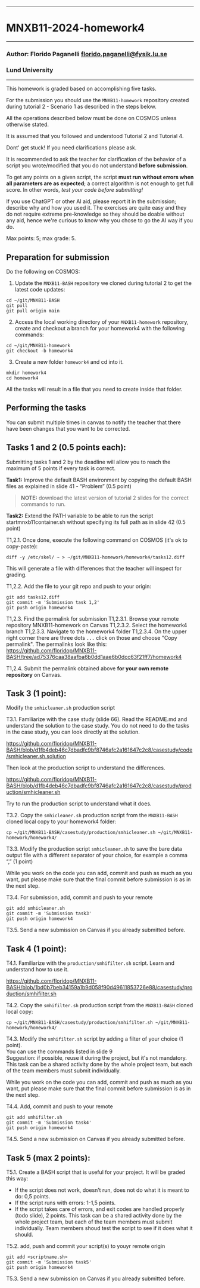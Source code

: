 --------------------------------------------------------
# MNXB11-2024-homework4
--------------------------------------------------------
### Author: Florido Paganelli florido.paganelli@fysik.lu.se
###         Lund University
--------------------------------------------------------

This homework is graded based on accomplishing five tasks.

For the submission you should use the `MNXB11-homework` repository created during tutorial 2 - Scenario 1 as described in the steps below.

All the operations described below must be done on COSMOS unless otherwise stated.

It is assumed that you followed and understood Tutorial 2 and Tutorial 4.

Dont' get stuck! If you need clarifications please ask.

It is recommended to ask the teacher for clarification of the behavior of a script you wrote/modified that you do not understand **before submission**.

To get any points on a given script, the script **must run without errors when all parameters are as expected**; a correct algorithm is not enough to get full score. 
In other words, *test your code before submitting!*

If you use ChatGPT or other AI aid, please report it in the submission; describe why and how you used it.
The exercises are quite easy and they do not require extreme pre-knowledge so they should be doable without any aid, hence we're curious to know why you chose to go the AI way if you do.

Max points: 5; max grade: 5. 

## Preparation for submission

Do the following on COSMOS:

1) Update the `MNXB11-BASH` repository we cloned during tutorial 2 to get the latest code updates:
```
cd ~/git/MNXB11-BASH
git pull
git pull origin main
```

2) Access the local working directory of your `MNXB11-homework` repository, create and checkout a branch for your homework4 with the following commands:
```
cd ~/git/MNXB11-homework
git checkout -b homework4
```

3) Create a new folder `homework4` and cd into it.
```
mkdir homework4
cd homework4
```

All the tasks will result in a file that you need to create inside that folder.

## Performing the tasks

You can submit multiple times in canvas to notify the teacher that there have been changes that you want to be corrected.

## Tasks 1 and 2 (0.5 points each):

Submitting tasks 1 and 2 by the deadline will allow you to reach the maximum of 5 points if every task is correct.

**Task1:** Improve the default BASH environment by copying the default BASH files as explained in slide 41 - “Problem” (0.5 point)  
>**NOTE:** download the latest version of tutorial 2 slides for the correct commands to run.
       
**Task2:** Extend the PATH variable to be able to run the script startmnxb11container.sh without specifying its full path as in slide 42 (0.5 point)

T1,2.1. Once done, execute the following command on COSMOS (it's ok to copy-paste):
```
diff -y /etc/skel/ ~ > ~/git/MNXB11-homework/homework4/tasks12.diff
```

This will generate a file with differences that the teacher will inspect for grading.

T1,2.2. Add the file to your git repo and push to your origin:

```
git add tasks12.diff
git commit -m 'Submission task 1,2'
git push origin homework4
```

T1,2.3. Find the permalink for submission
  T1,2.3.1. Browse your remote repository MNXB11-homework on Canvas
  T1,2.3.2. Select the homework4 branch
  T1,2.3.3. Navigate to the homework4 folder
  T1,2.3.4. On the upper right corner there are three dots `...` click on those and choose "Copy permalink". The permalinks look like this:
  <https://github.com/floridop/MNXB11-BASH/tree/ad75376caa38aafba6b0dd1aae6b0dcc63f21ff7/homework4>

T1,2.4. Submit the permalink obtained above **for your own remote repository** on Canvas.

## Task 3 (1 point):

Modify the `smhicleaner.sh` production script

T3.1. Familiarize with the case study (slide 66). Read the README.md and understand the solution to the case study.
You do not need to do the tasks in the case study, you can look directly at the solution.

<https://github.com/floridop/MNXB11-BASH/blob/d1fb4deb46c7dbadfc9bf8746afc2a161647c2c8/casestudy/code/smhicleaner.sh.solution>

Then look at the production script to understand the differences.

<https://github.com/floridop/MNXB11-BASH/blob/d1fb4deb46c7dbadfc9bf8746afc2a161647c2c8/casestudy/production/smhicleaner.sh>

Try to run the production script to understand what it does.

T3.2. Copy the `smhicleaner.sh` production script from the `MNXB11-BASH` cloned local copy to your homework4 folder:
```
cp ~/git/MNXB11-BASH/casestudy/production/smhicleaner.sh ~/git/MNXB11-homework/homework4/
```  

T3.3. Modify the production script `smhicleaner.sh` to save the bare data output file with a different separator of your choice, for example a comma “,” (1 point)

While you work on the code you can add, commit and push as much as you want, put please make sure that the final commit before submission is as in the next step.

T3.4. For submission, add, commit and push to your remote

```
git add smhicleaner.sh
git commit -m 'Submission task3'
git push origin homework4
```

T3.5. Send a new submission on Canvas if you already submitted before.

## Task 4 (1 point):
T4.1. Familiarize with the `production/smhifilter.sh` script. Learn and understand how to use it.

<https://github.com/floridop/MNXB11-BASH/blob/1bd0b7beb34159a1b9d058f90d49611853726e88/casestudy/production/smhifilter.sh>

T4.2. Copy the `smhifilter.sh` production script from the `MNXB11-BASH` cloned local copy:
```
cp ~/git/MNXB11-BASH/casestudy/production/smhifilter.sh ~/git/MNXB11-homework/homework4/
```

T4.3. Modify the `smhifilter.sh` script by adding a filter of your choice  (1 point).  
You can use the commands listed in slide 9  
Suggestion: if possible, reuse it during the project, but it's not mandatory.  
This task can be a shared activity done by the whole project team, but each of the team members must submit individually.  

While you work on the code you can add, commit and push as much as you want, put please make sure that the final commit before submission is as in the next step.

T4.4. Add, commit and push to your remote

```
git add smhifilter.sh
git commit -m 'Submission task4'
git push origin homework4
```

T4.5. Send a new submission on Canvas if you already submitted before.

## Task 5 (max 2 points):

T5.1. Create a BASH script that is useful for your project. It will be graded this way:
  - If the script does not work, doesn’t run, does not do what it is meant to do: 0,5 points.
  - If the script runs with errors: 1-1,5 points.
  - If the script takes care of errors, and exit codes are handled properly (todo slide), 2 points.
This task can be a shared activity done by the whole project team, but each of the team members must submit individually.
Team members shoud test the script to see if it does what it should.

T5.2. add, push and commit your script(s) to youyr remote origin

```
git add <scriptname.sh>
git commit -m 'Submission task5'
git push origin homework4
```

T5.3. Send a new submission on Canvas if you already submitted before.
